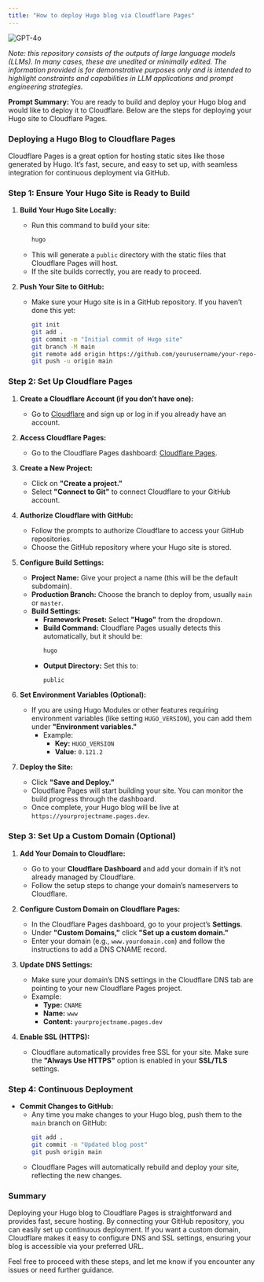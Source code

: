 ```yaml
---
title: "How to deploy Hugo blog via Cloudflare Pages"
---
```

![GPT-4o](https://img.shields.io/badge/GPT--4o-3333FF?style=for-the-badge&logo=openai&logoColor=white)



*Note: this repository consists of the outputs of large language models (LLMs). In many cases, these are unedited or minimally edited. The information provided is for demonstrative purposes only and is intended to highlight constraints and capabilities in LLM applications and prompt engineering strategies.*


**Prompt Summary:** You are ready to build and deploy your Hugo blog and would like to deploy it to Cloudflare. Below are the steps for deploying your Hugo site to Cloudflare Pages.

### Deploying a Hugo Blog to Cloudflare Pages

Cloudflare Pages is a great option for hosting static sites like those generated by Hugo. It’s fast, secure, and easy to set up, with seamless integration for continuous deployment via GitHub.

### Step 1: Ensure Your Hugo Site is Ready to Build
1. **Build Your Hugo Site Locally:**
   - Run this command to build your site:
     ```bash
     hugo
     ```
   - This will generate a `public` directory with the static files that Cloudflare Pages will host.
   - If the site builds correctly, you are ready to proceed.

2. **Push Your Site to GitHub:**
   - Make sure your Hugo site is in a GitHub repository. If you haven’t done this yet:
     ```bash
     git init
     git add .
     git commit -m "Initial commit of Hugo site"
     git branch -M main
     git remote add origin https://github.com/yourusername/your-repo-name.git
     git push -u origin main
     ```

### Step 2: Set Up Cloudflare Pages
1. **Create a Cloudflare Account (if you don’t have one):**
   - Go to [Cloudflare](https://www.cloudflare.com/) and sign up or log in if you already have an account.

2. **Access Cloudflare Pages:**
   - Go to the Cloudflare Pages dashboard: [Cloudflare Pages](https://pages.cloudflare.com/).

3. **Create a New Project:**
   - Click on **"Create a project."**
   - Select **"Connect to Git"** to connect Cloudflare to your GitHub account.

4. **Authorize Cloudflare with GitHub:**
   - Follow the prompts to authorize Cloudflare to access your GitHub repositories.
   - Choose the GitHub repository where your Hugo site is stored.

5. **Configure Build Settings:**
   - **Project Name:** Give your project a name (this will be the default subdomain).
   - **Production Branch:** Choose the branch to deploy from, usually `main` or `master`.
   - **Build Settings:**
     - **Framework Preset:** Select **"Hugo"** from the dropdown.
     - **Build Command:** Cloudflare Pages usually detects this automatically, but it should be:
       ```bash
       hugo
       ```
     - **Output Directory:** Set this to:
       ```bash
       public
       ```

6. **Set Environment Variables (Optional):**
   - If you are using Hugo Modules or other features requiring environment variables (like setting `HUGO_VERSION`), you can add them under **"Environment variables."**
     - Example:
       - **Key:** `HUGO_VERSION`
       - **Value:** `0.121.2`

7. **Deploy the Site:**
   - Click **"Save and Deploy."**
   - Cloudflare Pages will start building your site. You can monitor the build progress through the dashboard.
   - Once complete, your Hugo blog will be live at `https://yourprojectname.pages.dev`.

### Step 3: Set Up a Custom Domain (Optional)
1. **Add Your Domain to Cloudflare:**
   - Go to your **Cloudflare Dashboard** and add your domain if it’s not already managed by Cloudflare.
   - Follow the setup steps to change your domain’s nameservers to Cloudflare.

2. **Configure Custom Domain on Cloudflare Pages:**
   - In the Cloudflare Pages dashboard, go to your project’s **Settings**.
   - Under **"Custom Domains,"** click **"Set up a custom domain."**
   - Enter your domain (e.g., `www.yourdomain.com`) and follow the instructions to add a DNS CNAME record.

3. **Update DNS Settings:**
   - Make sure your domain’s DNS settings in the Cloudflare DNS tab are pointing to your new Cloudflare Pages project.
   - Example:
     - **Type:** `CNAME`
     - **Name:** `www`
     - **Content:** `yourprojectname.pages.dev`

4. **Enable SSL (HTTPS):**
   - Cloudflare automatically provides free SSL for your site. Make sure the **"Always Use HTTPS"** option is enabled in your **SSL/TLS** settings.

### Step 4: Continuous Deployment
- **Commit Changes to GitHub:**
   - Any time you make changes to your Hugo blog, push them to the `main` branch on GitHub:
     ```bash
     git add .
     git commit -m "Updated blog post"
     git push origin main
     ```
   - Cloudflare Pages will automatically rebuild and deploy your site, reflecting the new changes.

### Summary
Deploying your Hugo blog to Cloudflare Pages is straightforward and provides fast, secure hosting. By connecting your GitHub repository, you can easily set up continuous deployment. If you want a custom domain, Cloudflare makes it easy to configure DNS and SSL settings, ensuring your blog is accessible via your preferred URL.

Feel free to proceed with these steps, and let me know if you encounter any issues or need further guidance.